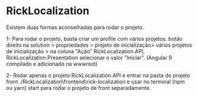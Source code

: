 # RickLocalization

Existem duas formas aconselhadas para rodar o projeto.

1- Para rodar o projeto, basta criar um profile com vários projetos.  botão direito na solution > propriedades > projeto de inicialização> vários projetos de inicialização >
na coluna "Ação" RickLocalization.API, RickLocalization.Presentation selecionar  o valor "Iniciar". (Angular 9 compilado e adicionado na wwwroot)

2- Rodar apenas o projeto RickLocalization.API e entrar na pasta do projeto front ./RickLocalization\frontend\rick-localization e usar no terminal (npm ou yarn) start  para rodar o projeto de front separadamente.
